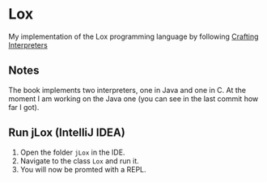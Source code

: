 # Lox

My implementation of the Lox programming language by following [Crafting Interpreters](https://craftinginterpreters.com/)

## Notes

The book implements two interpreters, one in Java and one in C.
At the moment I am working on the Java one (you can see in the last commit
how far I got).

## Run jLox (IntelliJ IDEA)

1. Open the folder `jLox` in the IDE.
2. Navigate to the class `Lox` and run it.
3. You will now be promted with a REPL.
